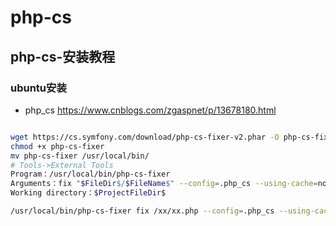 # php-cs

## php-cs-安装教程

### ubuntu安装

- php_cs https://www.cnblogs.com/zgaspnet/p/13678180.html

```bash

wget https://cs.symfony.com/download/php-cs-fixer-v2.phar -O php-cs-fixer
chmod +x php-cs-fixer
mv php-cs-fixer /usr/local/bin/
# Tools->External Tools
Program：/usr/local/bin/php-cs-fixer
Arguments：fix "$FileDir$/$FileName$" --config=.php_cs --using-cache=no
Working directory：$ProjectFileDir$

/usr/local/bin/php-cs-fixer fix /xx/xx.php --config=.php_cs --using-cache=no
```